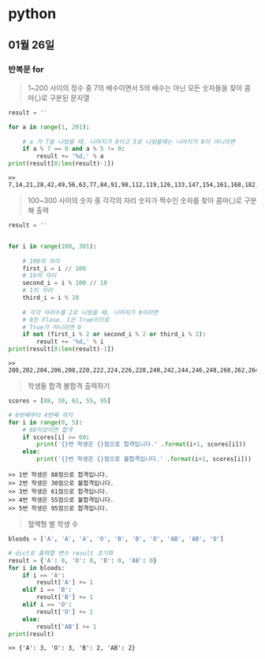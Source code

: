 # python

## 01월 26일

### 반복문 for

>1~200 사이의 정수 중 7의 배수이면서 5의 배수는 아닌 모든 숫자들을 찾아 콤마(,)로 구분된 문자열

```python
result = ''

for a in range(1, 201):
    
    # a 가 7을 나눴을 때, 나머지가 0이고 5로 나눴을때는 나머지가 0이 아니라면
    if a % 7 == 0 and a % 5 != 0:
        result += '%d,' % a
print(result[0:len(result)-1])
```

```
>> 7,14,21,28,42,49,56,63,77,84,91,98,112,119,126,133,147,154,161,168,182,189,196
```



> 100~300 사이의 숫자 중 각각의 자리 숫자가 짝수인 숫자를 찾아 콤마(,)로 구분해 출력

```python
result = ''


for i in range(100, 301):
    
    # 100의 자리
    first_i = i // 100
    # 10의 자리
    second_i = i % 100 // 10
    # 1의 자리
    third_i = i % 10
    
    # 각각 자리수를 2로 나눴을 때, 나머지가 0이라면
    # 0은 Flase, 1은 True이므로
    # True가 아니라면 0
    if not (first_i % 2 or second_i % 2 or third_i % 2):
        result += '%d,' % i
print(result[0:len(result)-1])
```

```
>> 200,202,204,206,208,220,222,224,226,228,240,242,244,246,248,260,262,264,266,268,280,282,284,286,288
```



> 학생들 합격 불합격 출력하기

```python
scores = [88, 30, 61, 55, 95]

# 0번째부터 4번째 까지
for i in range(0, 5):
    # 60이상이면 합격
    if scores[i] >= 60:
        print('{}번 학생은 {}점으로 합격입니다.' .format(i+1, scores[i]))
    else:
        print('{}번 학생은 {}점으로 불합격입니다.' .format(i+1, scores[i]))
```

```
>> 1번 학생은 88점으로 합격입니다.
>> 2번 학생은 30점으로 불합격입니다.
>> 3번 학생은 61점으로 합격입니다.
>> 4번 학생은 55점으로 불합격입니다.
>> 5번 학생은 95점으로 합격입니다.
```



> 혈액형 별 학생 수

```python
bloods = ['A', 'A', 'A', 'O', 'B', 'B', 'O', 'AB', 'AB', 'O']

# dict로 출력할 변수 result 초기화
result = {'A': 0, 'O': 0, 'B': 0, 'AB': 0}
for i in bloods:
    if i == 'A':
        result['A'] += 1
    elif i == 'B':
        result['B'] += 1
    elif i == 'O':
        result['O'] += 1
    else:
        result['AB'] += 1
print(result)
```

```
>> {'A': 3, 'O': 3, 'B': 2, 'AB': 2}
```
